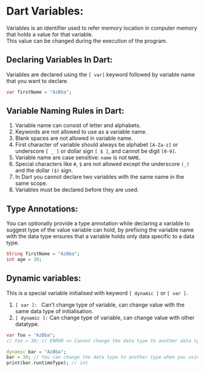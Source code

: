 # Dart Variables:

Variables is an identifier used to refer memory location in computer memory that holds a value for that variable.  
This value can be changed during the execution of the program.  

## Declaring Variables In Dart:

Variables are declared using the `[ var]` keyword followed by variable name that you want to declare.  

```dart
var firstName = "AzBba";
``` 

## Variable Naming Rules in Dart:

1. Variable name can consist of letter and alphabets.
2. Keywords are not allowed to use as a variable name.
3. Blank spaces are not allowed in variable name.
4. First character of variable should always be alphabet `[A-Za-z]` or underscore `[ _ ]`  or dollar sign `[ $ ]`, and cannot be digit `[0-9]`.
5. Variable name are case sensitive: `name` is not `NAME`.
6. Special characters like `#`, `$` are not allowed except the underscore `(_)` and the dollar `($)` sign.
7. In Dart you cannot declare two variables with the same name in the same scope.
8. Variables must be declared before they are used.

## Type Annotations:

You can optionally provide a type annotation while declaring a variable to suggest type of the value variable can hold, by prefixing the variable name with the data type ensures that a variable holds only data specific to a data type.  

```dart
String firstName = "AzBba";
int age = 30;
``` 

## Dynamic variables:

This is a special variable initialised with keyword `[ dynamic ]` or `[ var ]`.

1. `[ var ]: ` Can't change type of variable, can change value with the same data type of initialisation.
2. `[ dynamic ]:` Can change type of variable, can change value with other datatype.

```dart
var foo = "AzBba";
// foo = 30; // ERROR => Cannot change the data type to another data type after you initialise.
``` 

```dart
dynamic bar = "AzBba";
bar = 30; // You can change the data type to another type when you using [ dynamic ] keyword
print(bar.runtimeType); // int
``` 